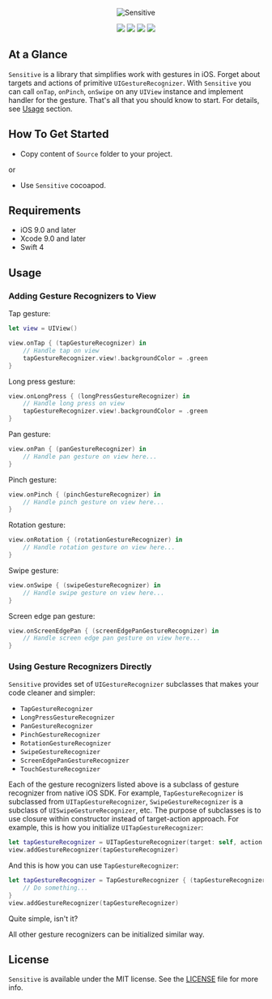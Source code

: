 <p align="center" >
<img src="https://github.com/igormatyushkin014/Sensitive/blob/master/Logo/logo-1024-300.png" alt="Sensitive" title="Sensitive">
</p>

<p align="center">
<a href="https://swift.org"><img src="https://img.shields.io/badge/Swift-4-orange.svg?style=flat"></a>
<a href="https://cocoapods.org"><img src="https://img.shields.io/cocoapods/v/Sensitive.svg?maxAge=2592000"></a>
<a href="https://cocoapods.org"><img src="https://img.shields.io/cocoapods/dt/Sensitive.svg?maxAge=2592000"></a>
<a href="https://tldrlegal.com/license/mit-license"><img src="https://img.shields.io/badge/License-MIT-blue.svg?style=flat"></a>
</p>

## At a Glance

`Sensitive` is a library that simplifies work with gestures in iOS. Forget about targets and actions of primitive `UIGestureRecognizer`. With `Sensitive` you can call `onTap`, `onPinch`, `onSwipe` on any `UIView` instance and implement handler for the gesture. That's all that you should know to start. For details, see [Usage](#usage) section.

## How To Get Started

- Copy content of `Source` folder to your project.

or

- Use `Sensitive` cocoapod.

## Requirements

* iOS 9.0 and later
* Xcode 9.0 and later
* Swift 4

## Usage

### Adding Gesture Recognizers to View

Tap gesture:

```swift
let view = UIView()

view.onTap { (tapGestureRecognizer) in
    // Handle tap on view
    tapGestureRecognizer.view!.backgroundColor = .green
}
```

Long press gesture:

```swift
view.onLongPress { (longPressGestureRecognizer) in
    // Handle long press on view
    tapGestureRecognizer.view!.backgroundColor = .green
}
```

Pan gesture:

```swift
view.onPan { (panGestureRecognizer) in
    // Handle pan gesture on view here...
}
```

Pinch gesture:

```swift
view.onPinch { (pinchGestureRecognizer) in
    // Handle pinch gesture on view here...
}
```

Rotation gesture:

```swift
view.onRotation { (rotationGestureRecognizer) in
    // Handle rotation gesture on view here...
}
```

Swipe gesture:

```swift
view.onSwipe { (swipeGestureRecognizer) in
    // Handle swipe gesture on view here...
}
```

Screen edge pan gesture:

```swift
view.onScreenEdgePan { (screenEdgePanGestureRecognizer) in
    // Handle screen edge pan gesture on view here...
}
```

### Using Gesture Recognizers Directly

`Sensitive` provides set of `UIGestureRecognizer` subclasses that makes your code cleaner and simpler:
* `TapGestureRecognizer`
* `LongPressGestureRecognizer`
* `PanGestureRecognizer`
* `PinchGestureRecognizer`
* `RotationGestureRecognizer`
* `SwipeGestureRecognizer`
* `ScreenEdgePanGestureRecognizer`
* `TouchGestureRecognizer`

Each of the gesture recognizers listed above is a subclass of gesture recognizer from native iOS SDK. For example, `TapGestureRecognizer` is subclassed from `UITapGestureRecognizer`, `SwipeGestureRecognizer` is a subclass of `UISwipeGestureRecognizer`, etc. The purpose of subclasses is to use closure within constructor instead of target-action approach. For example, this is how you initialize `UITapGestureRecognizer`:

```swift
let tapGestureRecognizer = UITapGestureRecognizer(target: self, action: #selector(SomeViewController.didTapWithGestureRecognizer(_:)))
view.addGestureRecognizer(tapGestureRecognizer)
```

And this is how you can use `TapGestureRecognizer`:

```swift
let tapGestureRecognizer = TapGestureRecognizer { (tapGestureRecognizer) in
    // Do something...
}
view.addGestureRecognizer(tapGestureRecognizer)
```

Quite simple, isn't it?

All other gesture recognizers can be initialized similar way.

## License

`Sensitive` is available under the MIT license. See the [LICENSE](./LICENSE) file for more info.
